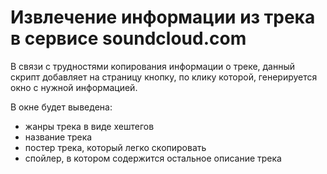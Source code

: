 # Извлечение информации из трека в сервисе soundcloud.com
В связи с трудностями копирования информации о треке, данный скрипт добавляет на страницу кнопку, по клику которой, генерируется окно с нужной информацией. 

В окне будет выведена: 
- жанры трека в виде хештегов
- название трека
- постер трека, который легко скопировать
- спойлер, в котором содержится остальное описание трека
